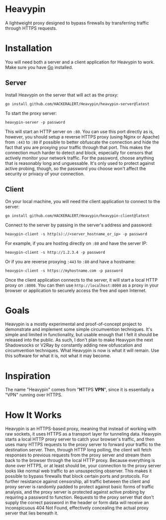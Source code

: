# Heavypin
A lightweight proxy designed to bypass firewalls by transferring traffic through HTTPS requests.

# Installation
You will need both a server and a client application for Heavypin to work. Make sure you have <a href="https://go.dev/dl/">Go</a> installed.

## Server
Install Heavypin on the server that will act as the proxy:
```
go install github.com/HACKERALERT/Heavypin/heavypin-server@latest
```
To start the proxy server:
```
heavypin-server -p password
```
This will start an HTTP server on `:80`. You can use this port directly as is, however, you should setup a reverse HTTPS proxy (using Nginx or Apache) from `:443` to `:80` if possible to better obfuscate the connection and hide the fact that you are proxying your traffic through that port. This makes the connection much harder to detect and block, especially for censors that actively monitor your network traffic. For the password, choose anything that is reasonably long and unguessable. It's only used to protect against active probing, though, so the password you choose won't affect the security or privacy of your connection.

## Client
On your local machine, you will need the client application to connect to the server:
```
go install github.com/HACKERALERT/Heavypin/heavypin-client@latest
```
Connect to the server by passing in the server's address and password:
```
heavypin-client -s http(s)://<server_hostname_or_ip> -p password
```
For example, if you are hosting directly on `:80` and have the server IP:
```
heavypin-client -s http://1.2.3.4 -p password
```
Or if you are reverse proxying `:443` to `:80` and have a hostname:
```
heavypin-client -s https://myhostname.com -p password
```
Once the client application connects to the server, it will start a local HTTP proxy on `:8000`. You can then use `http://localhost:8000` as a proxy in your browser or application to securely access the free and open Internet.

# Goals
Heavypin is a mostly experimental and proof-of-concept project to demonstrate and implement some simple circumvention techniques. It's simple and limited in functionality, but usable enough that I felt it should be released into the public. As such, I don't plan to make Heavypin the next Shadowsocks or V2Ray by constantly adding new obfuscation and circumvention techniques. What Heavypin is now is what it will remain. Use this software for what it is, not what it may become.

# Inspiration
The name "Heavypin" comes from "<strong>H</strong>TTPS <strong>VPN</strong>", since it is essentially a "VPN" running over HTTPS.

# How It Works
Heavypin is an HTTPS-based proxy, meaning that instead of working with raw sockets, it uses HTTPS as a transport layer for tunneling data. Heavypin starts a local HTTP proxy server to catch your browser's traffic, and then uses many HTTPS requests to the proxy server to forward your traffic to the destination server. Then, through HTTP long polling, the client will fetch responses to previous requests from the proxy server and stream them back to the browser through the local HTTP proxy. Because everything is done over HTTPS, or at least should be, your connection to the proxy server looks like normal web traffic to an unsuspecting observer. This makes it possible to bypass firewalls that block certain ports and protocols. For further resistance against censorship, all traffic between the client and proxy server is randomly padded to protect against basic forms of traffic analysis, and the proxy server is protected against active probing by requiring a password to function. Requests to the proxy server that don't supply the correct password in the header or form data will receive an inconspicuous 404 Not Found, effectively concealing the actual proxy server that lies beneath it.
